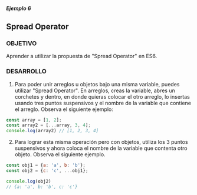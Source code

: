 ##### Ejemplo 6
## Spread Operator

### OBJETIVO

Aprender a utilizar la propuesta de "Spread Operator" en ES6.

### DESARROLLO
1. Para poder unir arreglos u objetos bajo una misma variable, puedes utilizar "Spread Operator". En arreglos, creas la variable, abres un corchetes y dentro, en donde quieras colocar el otro arreglo, lo insertas usando tres puntos suspensivos y el nombre de la variable que contiene el arreglo. Observa el siguiente ejemplo:

```javascript
const array = [1, 2];
const array2 = [...array, 3, 4];
console.log(array2) // [1, 2, 3, 4]
```
2. Para lograr esta misma operación pero con objetos, utiliza los 3 puntos suspensivos y ahora coloca el nombre de la variable que contenta otro objeto. Observa el siguiente ejemplo.

```javascript
const obj1 = {a: 'a', b: 'b'};
const obj2 = {c: 'c', ...obj1};

console.log(obj2) 
// {a: 'a', b: 'b', c: 'c'}
```
